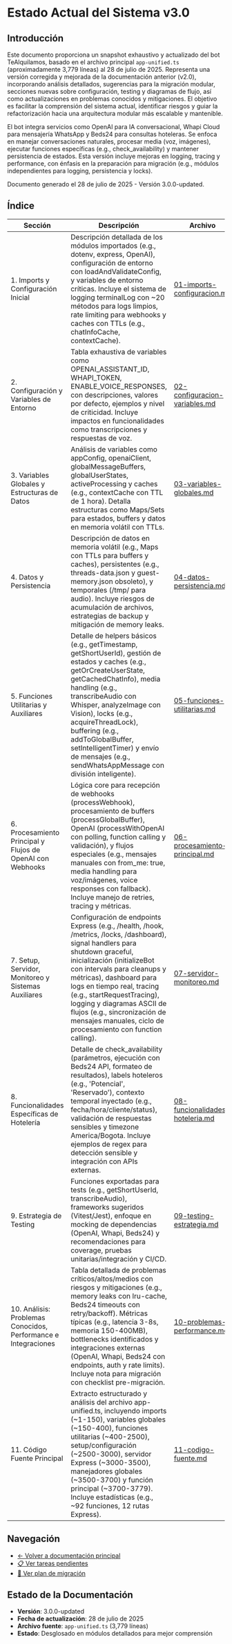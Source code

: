 # Estado Actual del Sistema v3.0

## Introducción

Este documento proporciona un snapshot exhaustivo y actualizado del bot TeAlquilamos, basado en el archivo principal `app-unified.ts` (aproximadamente 3,779 líneas) al 28 de julio de 2025. Representa una versión corregida y mejorada de la documentación anterior (v2.0), incorporando análisis detallados, sugerencias para la migración modular, secciones nuevas sobre configuración, testing y diagramas de flujo, así como actualizaciones en problemas conocidos y mitigaciones. El objetivo es facilitar la comprensión del sistema actual, identificar riesgos y guiar la refactorización hacia una arquitectura modular más escalable y mantenible.

El bot integra servicios como OpenAI para IA conversacional, Whapi Cloud para mensajería WhatsApp y Beds24 para consultas hoteleras. Se enfoca en manejar conversaciones naturales, procesar media (voz, imágenes), ejecutar funciones específicas (e.g., check_availability) y mantener persistencia de estados. Esta versión incluye mejoras en logging, tracing y performance, con énfasis en la preparación para migración (e.g., módulos independientes para logging, persistencia y locks).

Documento generado el 28 de julio de 2025 - Versión 3.0.0-updated.

## Índice

| Sección | Descripción | Archivo |
|---------|-------------|---------|
| 1. Imports y Configuración Inicial | Descripción detallada de los módulos importados (e.g., dotenv, express, OpenAI), configuración de entorno con loadAndValidateConfig, y variables de entorno críticas. Incluye el sistema de logging terminalLog con ~20 métodos para logs limpios, rate limiting para webhooks y caches con TTLs (e.g., chatInfoCache, contextCache). | [01-imports-configuracion.md](./01-imports-configuracion.md) |
| 2. Configuración y Variables de Entorno | Tabla exhaustiva de variables como OPENAI_ASSISTANT_ID, WHAPI_TOKEN, ENABLE_VOICE_RESPONSES, con descripciones, valores por defecto, ejemplos y nivel de criticidad. Incluye impactos en funcionalidades como transcripciones y respuestas de voz. | [02-configuracion-variables.md](./02-configuracion-variables.md) |
| 3. Variables Globales y Estructuras de Datos | Análisis de variables como appConfig, openaiClient, globalMessageBuffers, globalUserStates, activeProcessing y caches (e.g., contextCache con TTL de 1 hora). Detalla estructuras como Maps/Sets para estados, buffers y datos en memoria volátil con TTLs. | [03-variables-globales.md](./03-variables-globales.md) |
| 4. Datos y Persistencia | Descripción de datos en memoria volátil (e.g., Maps con TTLs para buffers y caches), persistentes (e.g., threads-data.json y guest-memory.json obsoleto), y temporales (/tmp/ para audio). Incluye riesgos de acumulación de archivos, estrategias de backup y mitigación de memory leaks. | [04-datos-persistencia.md](./04-datos-persistencia.md) |
| 5. Funciones Utilitarias y Auxiliares | Detalle de helpers básicos (e.g., getTimestamp, getShortUserId), gestión de estados y caches (e.g., getOrCreateUserState, getCachedChatInfo), media handling (e.g., transcribeAudio con Whisper, analyzeImage con Vision), locks (e.g., acquireThreadLock), buffering (e.g., addToGlobalBuffer, setIntelligentTimer) y envío de mensajes (e.g., sendWhatsAppMessage con división inteligente). | [05-funciones-utilitarias.md](./05-funciones-utilitarias.md) |
| 6. Procesamiento Principal y Flujos de OpenAI con Webhooks | Lógica core para recepción de webhooks (processWebhook), procesamiento de buffers (processGlobalBuffer), OpenAI (processWithOpenAI con polling, function calling y validación), y flujos especiales (e.g., mensajes manuales con from_me: true, media handling para voz/imágenes, voice responses con fallback). Incluye manejo de retries, tracing y métricas. | [06-procesamiento-principal.md](./06-procesamiento-principal.md) |
| 7. Setup, Servidor, Monitoreo y Sistemas Auxiliares | Configuración de endpoints Express (e.g., /health, /hook, /metrics, /locks, /dashboard), signal handlers para shutdown graceful, inicialización (initializeBot con intervals para cleanups y métricas), dashboard para logs en tiempo real, tracing (e.g., startRequestTracing), logging y diagramas ASCII de flujos (e.g., sincronización de mensajes manuales, ciclo de procesamiento con function calling). | [07-servidor-monitoreo.md](./07-servidor-monitoreo.md) |
| 8. Funcionalidades Específicas de Hotelería | Detalle de check_availability (parámetros, ejecución con Beds24 API, formateo de resultados), labels hoteleros (e.g., 'Potencial', 'Reservado'), contexto temporal inyectado (e.g., fecha/hora/cliente/status), validación de respuestas sensibles y timezone America/Bogota. Incluye ejemplos de regex para detección sensible y integración con APIs externas. | [08-funcionalidades-hoteleria.md](./08-funcionalidades-hoteleria.md) |
| 9. Estrategia de Testing | Funciones exportadas para tests (e.g., getShortUserId, transcribeAudio), frameworks sugeridos (Vitest/Jest), enfoque en mocking de dependencias (OpenAI, Whapi, Beds24) y recomendaciones para coverage, pruebas unitarias/integración y CI/CD. | [09-testing-estrategia.md](./09-testing-estrategia.md) |
| 10. Análisis: Problemas Conocidos, Performance e Integraciones | Tabla detallada de problemas críticos/altos/medios con riesgos y mitigaciones (e.g., memory leaks con lru-cache, Beds24 timeouts con retry/backoff). Métricas típicas (e.g., latencia 3-8s, memoria 150-400MB), bottlenecks identificados y integraciones externas (OpenAI, Whapi, Beds24 con endpoints, auth y rate limits). Incluye nota para migración con checklist pre-migración. | [10-problemas-performance.md](./10-problemas-performance.md) |
| 11. Código Fuente Principal | Extracto estructurado y análisis del archivo app-unified.ts, incluyendo imports (~1-150), variables globales (~150-400), funciones utilitarias (~400-2500), setup/configuración (~2500-3000), servidor Express (~3000-3500), manejadores globales (~3500-3700) y función principal (~3700-3779). Incluye estadísticas (e.g., ~92 funciones, 12 rutas Express). | [11-codigo-fuente.md](./11-codigo-fuente.md) |

## Navegación

- [← Volver a documentación principal](../README.md)
- [📋 Ver tareas pendientes](../PENDING_TASKS.md)
- [🔄 Ver plan de migración](../MIGRATION_PLAN.md)

## Estado de la Documentación

- **Versión**: 3.0.0-updated
- **Fecha de actualización**: 28 de julio de 2025
- **Archivo fuente**: `app-unified.ts` (3,779 líneas)
- **Estado**: Desglosado en módulos detallados para mejor comprensión
